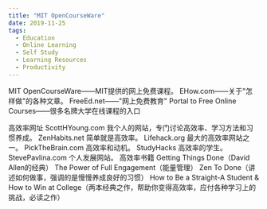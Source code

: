 ```yaml
---
title: "MIT OpenCourseWare"
date: 2019-11-25
tags:
  - Education
  - Online Learning
  - Self Study
  - Learning Resources
  - Productivity
---
```


MIT OpenCourseWare——MIT提供的网上免费课程。
EHow.com——关于"怎样做"的各种文章。
FreeEd.net——"网上免费教育"
Portal to Free Online Courses——很多名牌大学在线课程的入口

高效率网址
ScottHYoung.com 我个人的网站，专门讨论高效率、学习方法和习惯养成。
ZenHabits.net 简单就是高效率。
Lifehack.org 最大的高效率网站之一。
PickTheBrain.com 高效率和动机。
StudyHacks 高效率的学生。
StevePavlina.com 个人发展网站。
高效率书籍
Getting Things Done（David Allen的经典）
The Power of Full Engagement（能量管理）
Zen To Done（讲述如何做事，强调的是慢慢养成良好的习惯）
How to Be a Straight-A Student & How to Win at College（两本经典之作，帮助你变得高效率，应付各种学习上的挑战，必读之作）
